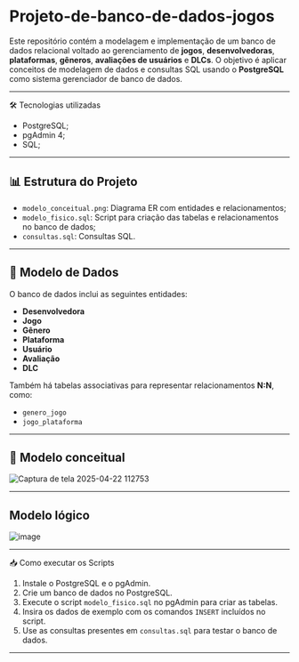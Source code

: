 # Projeto-de-banco-de-dados-jogos

Este repositório contém a modelagem e implementação de um banco de dados relacional voltado ao gerenciamento de **jogos**, **desenvolvedoras**, **plataformas**, **gêneros**, **avaliações de usuários** e **DLCs**. 
O objetivo é aplicar conceitos de modelagem de dados e consultas SQL usando o **PostgreSQL** como sistema gerenciador de banco de dados.

---

🛠️ Tecnologias utilizadas

- PostgreSQL;
- pgAdmin 4;
- SQL;

---

## 📊 Estrutura do Projeto

- `modelo_conceitual.png`: Diagrama ER com entidades e relacionamentos;
- `modelo_fisico.sql`: Script para criação das tabelas e relacionamentos no banco de dados;
- `consultas.sql`: Consultas SQL.

---


## 🧱 Modelo de Dados

O banco de dados inclui as seguintes entidades:

- **Desenvolvedora**
- **Jogo**
- **Gênero**
- **Plataforma**
- **Usuário**
- **Avaliação**
- **DLC**

Também há tabelas associativas para representar relacionamentos **N:N**, como:
- `genero_jogo`
- `jogo_plataforma`

---

## 🧱 Modelo conceitual


![Captura de tela 2025-04-22 112753](https://github.com/user-attachments/assets/d47f74de-0616-4290-82ce-5de64647ae72)


---

## Modelo lógico

![image](https://github.com/user-attachments/assets/ba0691f2-e8da-4c4a-b584-4220f12d3581)


---

📥 Como executar os Scripts

1. Instale o PostgreSQL e o pgAdmin.
2. Crie um banco de dados no PostgreSQL.
3. Execute o script `modelo_fisico.sql` no pgAdmin para criar as tabelas.
4. Insira os dados de exemplo com os comandos `INSERT` incluídos no script.
5. Use as consultas presentes em `consultas.sql` para testar o banco de dados.

---



